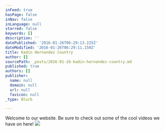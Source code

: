 ```yaml
---
inFeed: true
hasPage: false
inNav: false
inLanguage: null
starred: false
keywords: []
description: ''
datePublished: '2016-01-26T06:29:13.225Z'
dateModified: '2016-01-26T06:29:11.150Z'
title: Kadin Hernandez Country
author: []
sourcePath: _posts/2016-01-26-kadin-hernandez-country.md
published: true
authors: []
publisher:
  name: null
  domain: null
  url: null
  favicon: null
_type: Blurb

---
```

Welcome to our website. Be sure to check out some of the cool videos we have on here!
![](https://the-grid-user-content.s3-us-west-2.amazonaws.com/e688cb82-67d9-45e5-8e8c-8caf2af4ec6e.jpg)